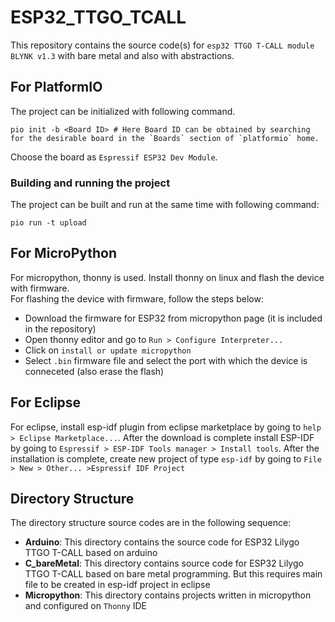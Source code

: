 # ESP32_TTGO_TCALL
This repository contains the source code(s) for `esp32 TTGO T-CALL module BLYNK v1.3` with bare metal and also with abstractions.

## For PlatformIO  

The project can be initialized with following command.

```shell
pio init -b <Board ID> # Here Board ID can be obtained by searching for the desirable board in the `Boards` section of `platformio` home.
```
Choose the board as `Espressif ESP32 Dev Module`.  

### Building and running the project
The project can be built and run at the same time with following command:

```shell
pio run -t upload
```

## For MicroPython

For micropython, thonny is used. Install thonny on linux and flash the device with firmware.  
For flashing the device with firmware, follow the steps below:  

- Download the firmware for ESP32 from micropython page (it is included in the repository)
- Open thonny editor and go to `Run > Configure Interpreter...`
- Click on `install or update micropython`
- Select `.bin` firmware file and select the port with which the device is conneceted (also erase the flash)


## For Eclipse
For eclipse, install esp-idf plugin from eclipse marketplace by going to `help > Eclipse Marketplace...`. After the download is complete install ESP-IDF by going to `Espressif > ESP-IDF Tools manager > Install tools`. After the installation is complete, create new project of type `esp-idf` by going to `File > New > Other... >Espressif IDF Project`  

## Directory Structure
The directory structure source codes are in the following sequence:  

- **Arduino**: This directory contains the source code for ESP32 Lilygo TTGO T-CALL based on arduino
- **C_bareMetal**: This directory contains source code for ESP32 Lilygo TTGO T-CALL based on bare metal programming. But this requires main file to be created in esp-idf project in eclipse
- **Micropython**: This directory contains projects written in micropython and configured on `Thonny` IDE
